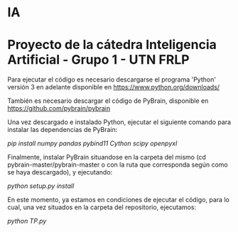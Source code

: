 # IA
# Proyecto de la cátedra Inteligencia Artificial - Grupo 1 - UTN FRLP
Para ejecutar el código es necesario descargarse el programa 'Python' versión 3 en adelante disponible en https://www.python.org/downloads/ 

También es necesario descargar el código de PyBrain, disponible en https://github.com/pybrain/pybrain

Una vez descargado e instalado Python, ejecutar el siguiente comando para instalar las dependencias de PyBrain:

*pip install numpy pandas pybind11 Cython scipy openpyxl*

Finalmente, instalar PyBrain situandose en la carpeta del mismo (cd pybrain-master/pybrain-master o con la ruta que corresponda según como se haya descargado), y ejecutando: 

*python setup.py install*

En este momento, ya estamos en condiciones de ejecutar el código, para lo cual, una vez situados en la carpeta del repositorio, ejecutamos: 

*python TP.py*
